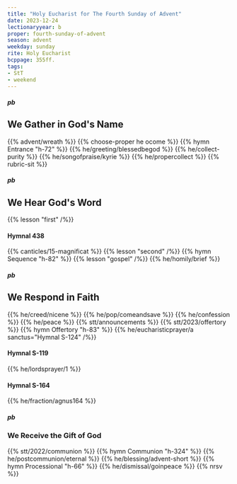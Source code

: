 ```yaml
---
title: "Holy Eucharist for The Fourth Sunday of Advent"
date: 2023-12-24
lectionaryyear: b
proper: fourth-sunday-of-advent
season: advent
weekday: sunday
rite: Holy Eucharist
bcppage: 355ff.
tags:
- StT
- weekend
---
```

##### pb
## We Gather in God's Name
{{% advent/wreath %}}
{{% choose-proper he ocome %}}
{{% hymn Entrance "h-72" %}}
{{% he/greeting/blessedbegod %}}
{{% he/collect-purity %}}
{{% he/songofpraise/kyrie %}}
{{% he/propercollect %}}
{{% rubric-sit %}}
##### pb
## We Hear God's Word
{{% lesson "first" /%}}
#### Hymnal 438
{{% canticles/15-magnificat %}}
{{% lesson "second" /%}}
{{% hymn Sequence "h-82" %}}
{{% lesson "gospel" /%}}
{{% he/homily/brief %}}
##### pb
## We Respond in Faith
{{% he/creed/nicene %}}
{{% he/pop/comeandsave %}}
{{% he/confession %}}
{{% he/peace %}}
{{% stt/announcements %}}
{{% stt/2023/offertory %}}
{{% hymn Offertory "h-83" %}}
{{% he/eucharisticprayer/a sanctus="Hymnal S-124" /%}}
#### Hymnal S-119
{{% he/lordsprayer/1 %}}
#### Hymnal S-164
{{% he/fraction/agnus164 %}}
##### pb
### We Receive the Gift of God
{{% stt/2022/communion %}}
{{% hymn Communion "h-324" %}}
{{% he/postcommunion/eternal %}}
{{% he/blessing/advent-short %}}
{{% hymn Processional "h-66" %}}
{{% he/dismissal/goinpeace %}}
{{% nrsv %}}

